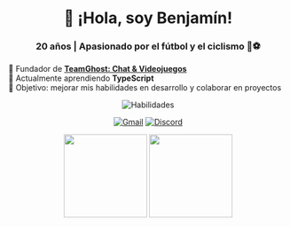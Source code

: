 <h1 align="center">👋 ¡Hola, soy Benjamín!</h1>
<h3 align="center">20 años | Apasionado por el fútbol y el ciclismo 🚴⚽</h3>

👻 Fundador de [**TeamGhost: Chat & Videojuegos**](https://discord.gg/3QtWPTu4f7)  
🌱 Actualmente aprendiendo **TypeScript**  
🎯 Objetivo: mejorar mis habilidades en desarrollo y colaborar en proyectos

<p align="center">
  <img src="https://skillicons.dev/icons?i=c,cpp,py,html,js,ts" alt="Habilidades" />
</p>

<p align="center">
  <a href="mailto:avalos.castillo.benjamin@gmail.com"><img src="https://skillicons.dev/icons?i=gmail" alt="Gmail" /></a>
  <a href="https://discord.gg/3QtWPTu4f7"><img src="https://skillicons.dev/icons?i=discord" alt="Discord" /></a>
</p>

<p align="center">
  <img src="https://github-readme-stats.vercel.app/api?username=benjzkk&theme=blueberry&count_private=true&hide_border=true&show_icons=true" height="150" />
  <img src="https://github-readme-stats.vercel.app/api/top-langs/?username=benjzkk&layout=compact&theme=blueberry&count_private=true&hide_border=true" height="150" />
</p>

<p align="center">
  <img src="https:
